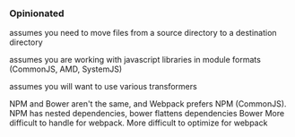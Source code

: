 
<section>
    <h3 class="fragment">Opinionated</h3>
    <p class="fragment">assumes you need to move files from a source directory to a destination directory</p>
    <p class="fragment">assumes you are working with javascript libraries in module formats (CommonJS, AMD, SystemJS)</p>
    <p class="fragment">assumes you will want to use various transformers</p>
    <aside class="notes">
            NPM and Bower aren't the same, and Webpack prefers NPM (CommonJS).
            NPM has nested dependencies, bower flattens dependencies
            Bower More difficult to handle for webpack. More difficult to optimize for webpack
        </aside>
</section>
